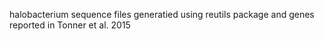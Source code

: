 halobacterium sequence files generatied using reutils package and genes reported in Tonner et al. 2015
